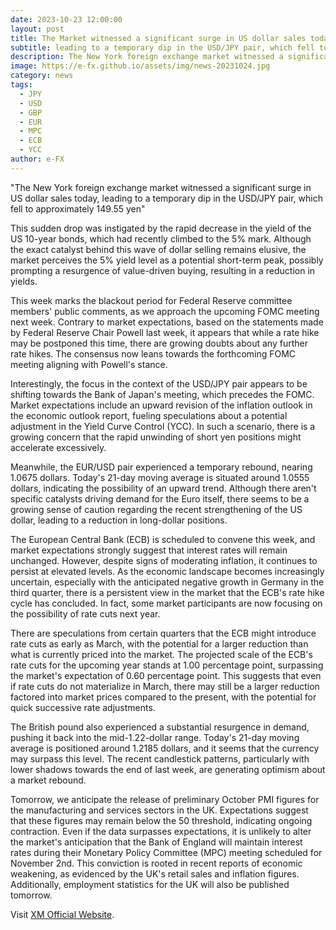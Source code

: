 ```yaml
---
date: 2023-10-23 12:00:00
layout: post
title: The Market witnessed a significant surge in US dollar sales today
subtitle: leading to a temporary dip in the USD/JPY pair, which fell to approximately 149.55 yen.
description: The New York foreign exchange market witnessed a significant surge in US dollar sales today, leading to a temporary dip in the USD/JPY pair, which fell to approximately 149.55 yen.
image: https://e-fx.github.io/assets/img/news-20231024.jpg
category: news
tags:
  - JPY
  - USD
  - GBP
  - EUR
  - MPC
  - ECB
  - YCC
author: e-FX
---
```


"The New York foreign exchange market witnessed a significant surge in US dollar sales today, leading to a temporary dip in the USD/JPY pair, which fell to approximately 149.55 yen"

This sudden drop was instigated by the rapid decrease in the yield of the US 10-year bonds, which had recently climbed to the 5% mark. Although the exact catalyst behind this wave of dollar selling remains elusive, the market perceives the 5% yield level as a potential short-term peak, possibly prompting a resurgence of value-driven buying, resulting in a reduction in yields.

This week marks the blackout period for Federal Reserve committee members' public comments, as we approach the upcoming FOMC meeting next week. Contrary to market expectations, based on the statements made by Federal Reserve Chair Powell last week, it appears that while a rate hike may be postponed this time, there are growing doubts about any further rate hikes. The consensus now leans towards the forthcoming FOMC meeting aligning with Powell's stance.

Interestingly, the focus in the context of the USD/JPY pair appears to be shifting towards the Bank of Japan's meeting, which precedes the FOMC. Market expectations include an upward revision of the inflation outlook in the economic outlook report, fueling speculations about a potential adjustment in the Yield Curve Control (YCC). In such a scenario, there is a growing concern that the rapid unwinding of short yen positions might accelerate excessively.

Meanwhile, the EUR/USD pair experienced a temporary rebound, nearing 1.0675 dollars. Today's 21-day moving average is situated around 1.0555 dollars, indicating the possibility of an upward trend. Although there aren't specific catalysts driving demand for the Euro itself, there seems to be a growing sense of caution regarding the recent strengthening of the US dollar, leading to a reduction in long-dollar positions.

The European Central Bank (ECB) is scheduled to convene this week, and market expectations strongly suggest that interest rates will remain unchanged. However, despite signs of moderating inflation, it continues to persist at elevated levels. As the economic landscape becomes increasingly uncertain, especially with the anticipated negative growth in Germany in the third quarter, there is a persistent view in the market that the ECB's rate hike cycle has concluded. In fact, some market participants are now focusing on the possibility of rate cuts next year.

There are speculations from certain quarters that the ECB might introduce rate cuts as early as March, with the potential for a larger reduction than what is currently priced into the market. The projected scale of the ECB's rate cuts for the upcoming year stands at 1.00 percentage point, surpassing the market's expectation of 0.60 percentage point. This suggests that even if rate cuts do not materialize in March, there may still be a larger reduction factored into market prices compared to the present, with the potential for quick successive rate adjustments.

The British pound also experienced a substantial resurgence in demand, pushing it back into the mid-1.22-dollar range. Today's 21-day moving average is positioned around 1.2185 dollars, and it seems that the currency may surpass this level. The recent candlestick patterns, particularly with lower shadows towards the end of last week, are generating optimism about a market rebound.

Tomorrow, we anticipate the release of preliminary October PMI figures for the manufacturing and services sectors in the UK. Expectations suggest that these figures may remain below the 50 threshold, indicating ongoing contraction. Even if the data surpasses expectations, it is unlikely to alter the market's anticipation that the Bank of England will maintain interest rates during their Monetary Policy Committee (MPC) meeting scheduled for November 2nd. This conviction is rooted in recent reports of economic weakening, as evidenced by the UK's retail sales and inflation figures. Additionally, employment statistics for the UK will also be published tomorrow.


Visit [XM Official Website](https://clicks.pipaffiliates.com/c?c=550036&l=en&p=0).